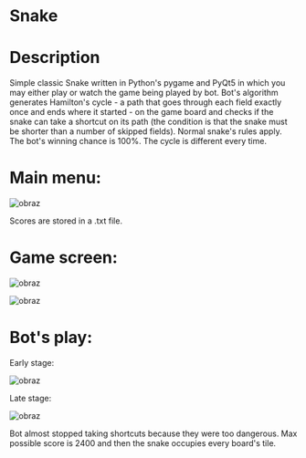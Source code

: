 # Snake

# Description
Simple classic Snake written in Python's pygame and PyQt5 in which you may either play or watch the game being played by bot.
Bot's algorithm generates Hamilton's cycle - a path that goes through each field exactly once and ends where it started - on the game board and checks if the snake can take a shortcut on its path (the condition is that the snake must be shorter than a number of skipped fields). Normal snake's rules apply. The bot's winning chance is 100%. The cycle is different every time.

# Main menu:
![obraz](https://github.com/mikolajWasik/snake/assets/96197911/7526ea2f-3c41-405b-8012-3d234cda4afc)

Scores are stored in a .txt file.

# Game screen:
![obraz](https://github.com/mikolajWasik/snake/assets/96197911/9a9c0811-9d78-4661-97d5-3a5595f3a8b5)

![obraz](https://github.com/mikolajWasik/snake/assets/96197911/62dcf542-32d0-49d7-a565-ef3fd2d25624)

# Bot's play:
Early stage:

![obraz](https://github.com/mikolajWasik/snake/assets/96197911/8c5a9a2f-3d04-4230-9f83-ffbd401e32c5)


Late stage:

![obraz](https://github.com/mikolajWasik/snake/assets/96197911/39a2f1d1-9a47-4eb2-a363-7e0d924d2603)

Bot almost stopped taking shortcuts because they were too dangerous. Max possible score is 2400 and then the snake occupies every board's tile.
